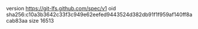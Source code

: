 version https://git-lfs.github.com/spec/v1
oid sha256:c10a3b3642c33f3c949e62eefed9443524d382db91f1f959af140ff8acab83aa
size 16513

